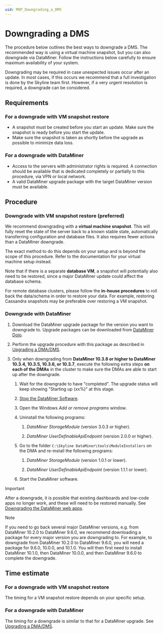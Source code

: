 ```yaml
---
uid: MOP_Downgrading_a_DMS
---
```


# Downgrading a DMS

The procedure below outlines the best ways to downgrade a DMS. The recommended way is using a virtual machine snapshot, but you can also downgrade via DataMiner. Follow the instructions below carefully to ensure maximum availability of your system.

Downgrading may be required in case unexpected issues occur after an update. In most cases, if this occurs we recommend that a full investigation is done by the Skyline team first. However, if a very urgent resolution is required, a downgrade can be considered.

## Requirements

### For a downgrade with VM snapshot restore

- A snapshot must be created before you start an update. Make sure the snapshot is ready before you start the update.
- Make sure the snapshot is taken as shortly before the upgrade as possible to minimize data loss.

### For a downgrade with DataMiner

- Access to the servers with administrator rights is required. A connection should be available that is dedicated completely or partially to this procedure, via VPN or local network.
- A valid DataMiner upgrade package with the target DataMiner version must be available.

## Procedure

### Downgrade with VM snapshot restore (preferred)

We recommend downgrading with a **virtual machine snapshot**. This will fully reset the state of the server back to a known stable state, automatically transferring configuration and database files. It also requires fewer actions than a DataMiner downgrade.

The exact method to do this depends on your setup and is beyond the scope of this procedure. Refer to the documentation for your virtual machine setup instead.

Note that if there is a separate **database VM**, a snapshot will potentially also need to be restored, since a major DataMiner update could affect the database schema.

For remote database clusters, please follow the **in-house procedures** to roll back the data/schema in order to restore your data. For example, restoring Cassandra snapshots may be preferable over restoring a VM snapshot.

### Downgrade with DataMiner

1. Download the DataMiner upgrade package for the version you want to downgrade to. Upgrade packages can be downloaded from [DataMiner Dojo](https://community.dataminer.services/downloads/).

1. Perform the upgrade procedure with this package as described in [Upgrading a DMA/DMS](xref:MOP_Upgrading_a_DMA_DMS).

1. Only when downgrading from **DataMiner 10.3.8 or higher to DataMiner 10.3.4, 10.3.5, 10.3.6, or 10.3.7**, execute the following extra steps **on each of the DMAs** in the cluster to make sure the DMAs are able to start up after the downgrade.

   1. Wait for the downgrade to have "completed". The upgrade status will keep showing "Starting up (xx%)" at this stage.

   1. [Stop the DataMiner Software](xref:Starting_or_stopping_a_DMA_using_DataMiner_Taskbar_Utility).

   1. Open the Windows *Add or remove programs* window.

   1. Uninstall the following programs:

      1. *DataMiner StorageModule* (version 3.0.3 or higher).

      1. *DataMiner UserDefinableApiEndpoint* (version 2.0.0 or higher).

   1. Go to the folder `C:\Skyline DataMiner\tools\ModuleInstallers` on the DMA and re-install the following programs:

      1. *DataMiner StorageModule* (version 1.0.1 or lower).

      1. *DataMiner UserDefinableApiEndpoint* (version 1.1.1 or lower).

   1. Start the DataMiner software.

> [!IMPORTANT]
> After a downgrade, it is possible that existing dashboards and low-code apps no longer work, and these will need to be restored manually. See [Downgrading the DataMiner web apps](xref:Upgrading_Downgrading_Webapps#downgrading-the-dataminer-web-apps).

> [!NOTE]
> If you need to go back several major DataMiner versions, e.g. from DataMiner 10.2.0 to DataMiner 9.6.0, we recommend downloading a package for every major version you are downgrading to. For example, to downgrade from DataMiner 10.2.0 to DataMiner 9.6.0, you will need a package for 9.6.0, 10.0.0, and 10.1.0. You will then first need to install DataMiner 10.1.0, then DataMiner 10.0.0, and then DataMiner 9.6.0 to complete the downgrade.

## Time estimate

### For a downgrade with VM snapshot restore

The timing for a VM snapshot restore depends on your specific setup.

### For a downgrade with DataMiner

The timing for a downgrade is similar to that for a DataMiner upgrade. See [Upgrading a DMA/DMS](xref:MOP_Upgrading_a_DMA_DMS).
